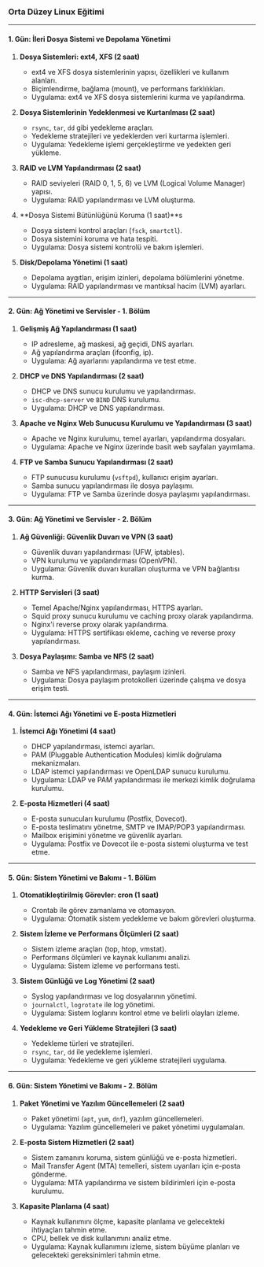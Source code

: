 ### **Orta Düzey Linux Eğitimi**

---

#### **1. Gün: İleri Dosya Sistemi ve Depolama Yönetimi**

1. **Dosya Sistemleri: ext4, XFS (2 saat)**
   - ext4 ve XFS dosya sistemlerinin yapısı, özellikleri ve kullanım alanları.
   - Biçimlendirme, bağlama (mount), ve performans farklılıkları.
   - Uygulama: ext4 ve XFS dosya sistemlerini kurma ve yapılandırma.

2. **Dosya Sistemlerinin Yedeklenmesi ve Kurtarılması (2 saat)**
   - `rsync`, `tar`, `dd` gibi yedekleme araçları.
   - Yedekleme stratejileri ve yedeklerden veri kurtarma işlemleri.
   - Uygulama: Yedekleme işlemi gerçekleştirme ve yedekten geri yükleme.

3. **RAID ve LVM Yapılandırması (2 saat)**
   - RAID seviyeleri (RAID 0, 1, 5, 6) ve LVM (Logical Volume Manager) yapısı.
   - Uygulama: RAID yapılandırması ve LVM oluşturma.

4. **Dosya Sistemi Bütünlüğünü Koruma (1 saat)**s
   - Dosya sistemi kontrol araçları (`fsck`, `smartctl`).
   - Dosya sistemini koruma ve hata tespiti.
   - Uygulama: Dosya sistemi kontrolü ve bakım işlemleri.

5. **Disk/Depolama Yönetimi (1 saat)**
   - Depolama aygıtları, erişim izinleri, depolama bölümlerini yönetme.
   - Uygulama: RAID yapılandırması ve mantıksal hacim (LVM) ayarları.

---

#### **2. Gün: Ağ Yönetimi ve Servisler - 1. Bölüm**

1. **Gelişmiş Ağ Yapılandırması (1 saat)**
   - IP adresleme, ağ maskesi, ağ geçidi, DNS ayarları.
   - Ağ yapılandırma araçları (ifconfig, ip).
   - Uygulama: Ağ ayarlarını yapılandırma ve test etme.

2. **DHCP ve DNS Yapılandırması (2 saat)**
   - DHCP ve DNS sunucu kurulumu ve yapılandırması.
   - `isc-dhcp-server` ve `BIND` DNS kurulumu.
   - Uygulama: DHCP ve DNS yapılandırması.

3. **Apache ve Nginx Web Sunucusu Kurulumu ve Yapılandırması (3 saat)**
   - Apache ve Nginx kurulumu, temel ayarları, yapılandırma dosyaları.
   - Uygulama: Apache ve Nginx üzerinde basit web sayfaları yayımlama.

4. **FTP ve Samba Sunucu Yapılandırması (2 saat)**
   - FTP sunucusu kurulumu (`vsftpd`), kullanıcı erişim ayarları.
   - Samba sunucu yapılandırması ile dosya paylaşımı.
   - Uygulama: FTP ve Samba üzerinde dosya paylaşımı yapılandırması.

---

#### **3. Gün: Ağ Yönetimi ve Servisler - 2. Bölüm**

1. **Ağ Güvenliği: Güvenlik Duvarı ve VPN (3 saat)**
   - Güvenlik duvarı yapılandırması (UFW, iptables).
   - VPN kurulumu ve yapılandırması (OpenVPN).
   - Uygulama: Güvenlik duvarı kuralları oluşturma ve VPN bağlantısı kurma.

2. **HTTP Servisleri (3 saat)**
   - Temel Apache/Nginx yapılandırması, HTTPS ayarları.
   - Squid proxy sunucu kurulumu ve caching proxy olarak yapılandırma.
   - Nginx'i reverse proxy olarak yapılandırma.
   - Uygulama: HTTPS sertifikası ekleme, caching ve reverse proxy yapılandırması.

3. **Dosya Paylaşımı: Samba ve NFS (2 saat)**
   - Samba ve NFS yapılandırması, paylaşım izinleri.
   - Uygulama: Dosya paylaşım protokolleri üzerinde çalışma ve dosya erişim testi.

---

#### **4. Gün: İstemci Ağı Yönetimi ve E-posta Hizmetleri**

1. **İstemci Ağı Yönetimi (4 saat)**
   - DHCP yapılandırması, istemci ayarları.
   - PAM (Pluggable Authentication Modules) kimlik doğrulama mekanizmaları.
   - LDAP istemci yapılandırması ve OpenLDAP sunucu kurulumu.
   - Uygulama: LDAP ve PAM yapılandırması ile merkezi kimlik doğrulama kurulumu.

2. **E-posta Hizmetleri (4 saat)**
   - E-posta sunucuları kurulumu (Postfix, Dovecot).
   - E-posta teslimatını yönetme, SMTP ve IMAP/POP3 yapılandırması.
   - Mailbox erişimini yönetme ve güvenlik ayarları.
   - Uygulama: Postfix ve Dovecot ile e-posta sistemi oluşturma ve test etme.

---

#### **5. Gün: Sistem Yönetimi ve Bakımı - 1. Bölüm**

1. **Otomatikleştirilmiş Görevler: cron (1 saat)**
   - Crontab ile görev zamanlama ve otomasyon.
   - Uygulama: Otomatik sistem yedekleme ve bakım görevleri oluşturma.

2. **Sistem İzleme ve Performans Ölçümleri (2 saat)**
   - Sistem izleme araçları (top, htop, vmstat).
   - Performans ölçümleri ve kaynak kullanımı analizi.
   - Uygulama: Sistem izleme ve performans testi.

3. **Sistem Günlüğü ve Log Yönetimi (2 saat)**
   - Syslog yapılandırması ve log dosyalarının yönetimi.
   - `journalctl`, `logrotate` ile log yönetimi.
   - Uygulama: Sistem loglarını kontrol etme ve belirli olayları izleme.

4. **Yedekleme ve Geri Yükleme Stratejileri (3 saat)**
   - Yedekleme türleri ve stratejileri.
   - `rsync`, `tar`, `dd` ile yedekleme işlemleri.
   - Uygulama: Yedekleme ve geri yükleme stratejileri uygulama.

---

#### **6. Gün: Sistem Yönetimi ve Bakımı - 2. Bölüm**

1. **Paket Yönetimi ve Yazılım Güncellemeleri (2 saat)**
   - Paket yönetimi (`apt`, `yum`, `dnf`), yazılım güncellemeleri.
   - Uygulama: Yazılım güncellemeleri ve paket yönetimi uygulamaları.

2. **E-posta Sistem Hizmetleri (2 saat)**
   - Sistem zamanını koruma, sistem günlüğü ve e-posta hizmetleri.
   - Mail Transfer Agent (MTA) temelleri, sistem uyarıları için e-posta gönderme.
   - Uygulama: MTA yapılandırma ve sistem bildirimleri için e-posta kurulumu.

3. **Kapasite Planlama (4 saat)**
   - Kaynak kullanımını ölçme, kapasite planlama ve gelecekteki ihtiyaçları tahmin etme.
   - CPU, bellek ve disk kullanımını analiz etme.
   - Uygulama: Kaynak kullanımını izleme, sistem büyüme planları ve gelecekteki gereksinimleri tahmin etme.


